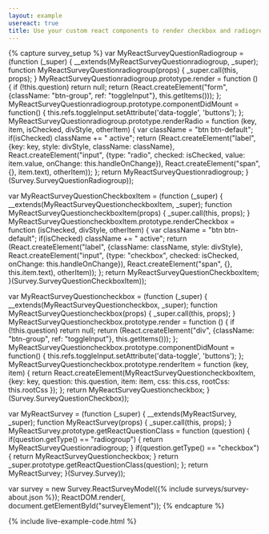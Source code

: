 ```yaml
---
layout: example
usereact: true
title: Use your custom react components to render checkbox and radiogroup questions. Use bootstrap buttons group.
---
```

{% capture survey_setup %}
var MyReactSurveyQuestionRadiogroup = (function (_super) {
    __extends(MyReactSurveyQuestionradiogroup, _super);
    function MyReactSurveyQuestionradiogroup(props) {
        _super.call(this, props);
    }
    MyReactSurveyQuestionradiogroup.prototype.render = function () {
        if (!this.question)
            return null;
        return (React.createElement("form", {className: "btn-group", ref: "toggleInput"}, this.getItems()));
    };
    MyReactSurveyQuestionradiogroup.prototype.componentDidMount = function() {
        this.refs.toggleInput.setAttribute('data-toggle', 'buttons');
    };    
    MyReactSurveyQuestionradiogroup.prototype.renderRadio = function (key, item, isChecked, divStyle, otherItem) {
        var className = "btn btn-default";
        if(isChecked) className += " active";
        return (React.createElement("label", {key: key, style: divStyle, className: className}, 
            React.createElement("input", {type: "radio", checked: isChecked, value: item.value, onChange: this.handleOnChange}), 
            React.createElement("span", {}, item.text), 
            otherItem));
    };
    return MyReactSurveyQuestionradiogroup;
}(Survey.SurveyQuestionRadiogroup));

var MyReactSurveyQuestionCheckboxItem = (function (_super) {
    __extends(MyReactSurveyQuestioncheckboxItem, _super);
    function MyReactSurveyQuestioncheckboxItem(props) {
        _super.call(this, props);
    }
    MyReactSurveyQuestioncheckboxItem.prototype.renderCheckbox = function (isChecked, divStyle, otherItem) {
        var className = "btn btn-default";
        if(isChecked) className += " active";
        return (React.createElement("label", {className: className, style: divStyle}, 
            React.createElement("input", {type: "checkbox", checked: isChecked, onChange: this.handleOnChange}), 
            React.createElement("span", {}, this.item.text), 
            otherItem));
    };
    return MyReactSurveyQuestionCheckboxItem;
}(Survey.SurveyQuestionCheckboxItem));

var MyReactSurveyQuestioncheckbox = (function (_super) {
    __extends(MyReactSurveyQuestioncheckbox, _super);
    function MyReactSurveyQuestioncheckbox(props) {
        _super.call(this, props);
    }
    MyReactSurveyQuestioncheckbox.prototype.render = function () {
        if (!this.question)
            return null;
        return (React.createElement("div", {className: "btn-group", ref: "toggleInput"}, this.getItems()));
    };
    MyReactSurveyQuestioncheckbox.prototype.componentDidMount = function() {
        this.refs.toggleInput.setAttribute('data-toggle', 'buttons');
    };    
    MyReactSurveyQuestioncheckbox.prototype.renderItem = function (key, item) {
        return React.createElement(MyReactSurveyQuestioncheckboxItem, {key: key, question: this.question, item: item, css: this.css, rootCss: this.rootCss });
    };
    return MyReactSurveyQuestioncheckbox;
}(Survey.SurveyQuestionCheckbox));

var MyReactSurvey = (function (_super) {
    __extends(MyReactSurvey, _super);
    function MyReactSurvey(props) {
        _super.call(this, props);
    }
    MyReactSurvey.prototype.getReactQuestionClass = function (question) {
        if(question.getType() == "radiogroup") {
            return MyReactSurveyQuestionradiogroup;
        }
        if(question.getType() == "checkbox") {
            return MyReactSurveyQuestioncheckbox;
        }
        return _super.prototype.getReactQuestionClass(question);
    };
    return MyReactSurvey;
}(Survey.Survey));

var survey = new Survey.ReactSurveyModel({% include surveys/survey-about.json %});
ReactDOM.render(<MyReactSurvey model={survey} />, document.getElementById("surveyElement"));
{% endcapture %}

{% include live-example-code.html %}
